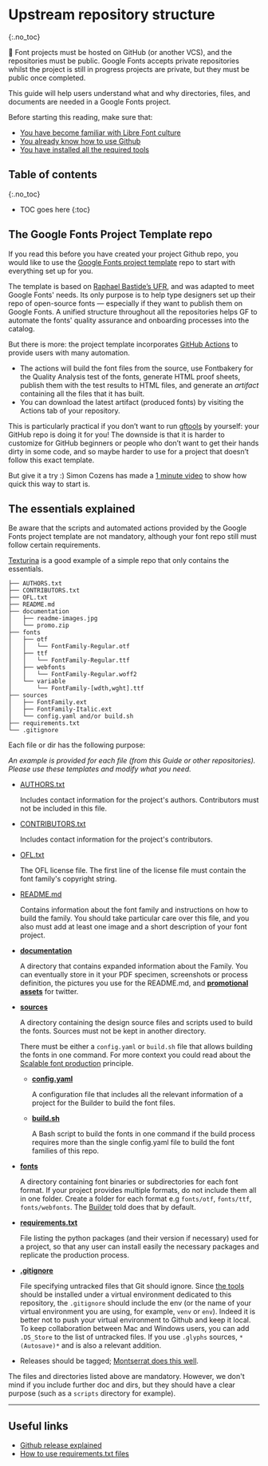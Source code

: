 <link href="style.css" rel="stylesheet">

# Upstream repository structure
{:.no_toc}

<div class="callout">

🐰 Font projects must be hosted on GitHub (or another VCS), and the repositories must be public. Google Fonts accepts private repositories whilst the project is still in progress projects are private, but they must be public once completed.

This guide will help users understand what and why directories, files, and documents are needed in a Google Fonts project.

Before starting this reading, make sure that:
<ul>
    <li><a href="./culture.md">You have become familiar with Libre Font culture</a></li>
    <li><a href="./hosting.md">You already know how to use Github</a></li>
    <li><a href="./tools.md">You have installed all the required tools</a></li>
</ul>

</div>

## Table of contents
{:.no_toc}
* TOC goes here
{:toc}

## The Google Fonts Project Template repo

If you read this before you have created your project Github repo, you would like to use the [Google Fonts project template](https://github.com/googlefonts/googlefonts-project-template) repo to start with everything set up for you.

The template is based on [Raphael Bastide’s UFR](https://github.com/unified-font-repository/Unified-Font-Repository), and was adapted to meet Google Fonts' needs. Its only purpose is to help type designers set up their repo of open-source fonts — especially if they want to publish them on Google Fonts. A unified structure throughout all the repositories helps GF to automate the fonts' quality assurance and onboarding processes into the catalog.

But there is more: the project template incorporates [GitHub Actions](https://docs.github.com/en/actions) to provide users with many automation.

-   The actions will build the font files from the source, use Fontbakery for the Quality Analysis test of the fonts, generate HTML proof sheets, publish them with the test results to HTML files, and generate an *artifact* containing all the files that it has built.
-   You can download the latest artifact (produced fonts) by visiting the Actions tab of your repository.

This is particularly practical if you don’t want to run [gftools](https://github.com/googlefonts/gftools) by yourself: your GitHub repo is doing it for you! The downside is that it is harder to customize for GitHub beginners or people who don’t want to get their hands dirty in some code, and so maybe harder to use for a project that doesn’t follow this exact template.

But give it a try :) Simon Cozens has made a [1 minute video](https://twitter.com/simoncozens/status/1405267459028905984) to show how quick this way to start is.

## The essentials explained

Be aware that the scripts and automated actions provided by the Google Fonts project template are not mandatory, although your font repo still must follow certain requirements.

[Texturina](https://github.com/Omnibus-Type/Texturina) is a good example of a simple repo that only contains the essentials.

``` code
├── AUTHORS.txt
├── CONTRIBUTORS.txt
├── OFL.txt
├── README.md
├── documentation
│   ├── readme-images.jpg
│   └── promo.zip
├── fonts
│   ├── otf
│   │   └── FontFamily-Regular.otf
│   ├── ttf
│   │   └── FontFamily-Regular.ttf
│   ├── webfonts
│   │   └── FontFamily-Regular.woff2
│   └── variable
│       └── FontFamily-[wdth,wght].ttf
├── sources
│   ├── FontFamily.ext
│   ├── FontFamily-Italic.ext
│   └── config.yaml and/or build.sh
├── requirements.txt
└── .gitignore
```

Each file or dir has the following purpose:

*An example is provided for each file (from this Guide or other repositories). Please use these templates and modify what you need.*

-   [AUTHORS.txt](authors.md)

    Includes contact information for the project's authors. Contributors must not be included in this file.
-   [CONTRIBUTORS.txt](authors.md)

    Includes contact information for the project's contributors.
-   [OFL.txt](https://www.notion.so/0a589f36247844b98dd11b8f2635ed0c)

    The OFL license file. The first line of the license file must contain the font family's copyright string.
-   [README.md](readmefile.md)

    Contains information about the font family and instructions on how to build the family. You should take particular care over this file, and you also must add at least one image and a short description of your font project.
-   **[documentation](https://github.com/googlefonts/Unified-Font-Repository/tree/main/documentation)**

    A directory that contains expanded information about the Family. You can eventually store in it your PDF specimen, screenshots or process definition, the pictures you use for the README.md, and [**promo**](marketing.md)[**tional assets**](marketing.md) for twitter.
-   **[sources](https://github.com/Omnibus-Type/Texturina/tree/master/sources)**

    A directory containing the design source files and scripts used to build the fonts. Sources must not be kept in another directory.

    There must be either a `config.yaml` or `build.sh` file that allows building the fonts in one command. For more context you could read about the [Scalable font production](https://googlefonts.github.io/gf-guide/production.html#scalable-font-production) principle.

    -   **[config.yaml](https://github.com/googlefonts/Unified-Font-Repository/blob/main/sources/config.yaml)**

        A configuration file that includes all the relevant information of a project for the Builder to build the font files.

    

    -   **[build.sh](https://github.com/googlefonts/lexend/blob/main/sources/build.sh)**

        A Bash script to build the fonts in one command if the build process requires more than the single config.yaml file to build the font families of this repo.
        
-   [**fonts**](requirements.md)

    A directory containing font binaries or subdirectories for each font format. If your project provides multiple formats, do not include them all in one folder. Create a folder for each format e.g `fonts/otf`, `fonts/ttf`, `fonts/webfonts`. The [Builder](build.md) told does that by default.
-   **[requirements.txt](https://github.com/googlefonts/Unified-Font-Repository/blob/main/requirements.txt)**

    File listing the python packages (and their version if necessary) used for a project, so that any user can install easily the necessary packages and replicate the production process.
-   **[.gitignore](https://github.com/googlefonts/Unified-Font-Repository/blob/main/.gitignore)**

    File specifying untracked files that Git should ignore. Since [the tools](tools.md) should be installed under a virtual environment dedicated to this repository, the `.gitignore` should include the env (or the name of your virtual environment you are using, for example, `venv` or `env`). Indeed it is better not to push your virtual environment to Github and keep it local. To keep collaboration between Mac and Windows users, you can add `.DS_Store` to the list of untracked files. If you use `.glyphs` sources, `*(Autosave)*` and is also a relevant addition.
-   Releases should be tagged; [Montserrat does this well](https://github.com/JulietaUla/Montserrat/releases).

The files and directories listed above are mandatory. However, we don't mind if you include further doc and dirs, but they should have a clear purpose (such as a `scripts` directory for example).

------------------------------------------------------------------------

## Useful links

-   [Github release explained](https://docs.github.com/en/repositories/releasing-projects-on-github/managing-releases-in-a-repository)
-   [How to use requirements.txt files](https://pip.pypa.io/en/stable/user_guide/#requirements-files)
